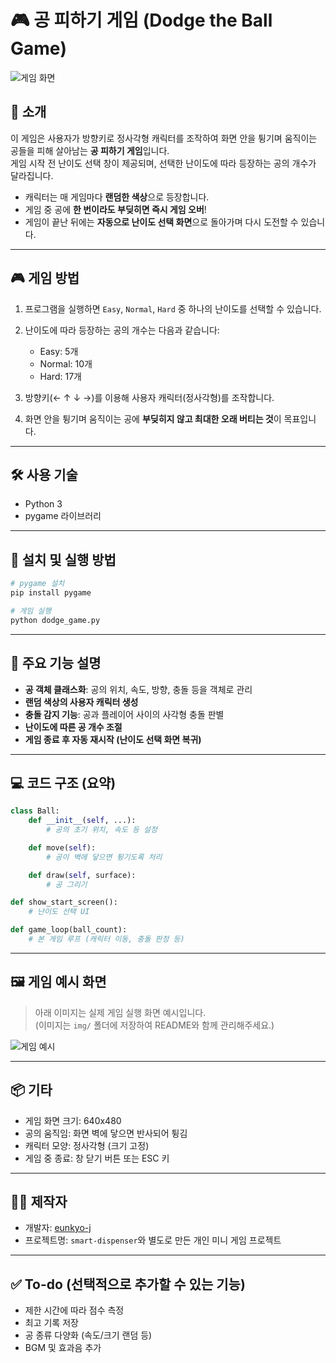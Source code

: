 # 🎮 공 피하기 게임 (Dodge the Ball Game)

![게임 화면](img/dodgeball-game.png) <!-- 여기에 원하는 게임 실행 이미지 경로로 교체해주세요 -->

## 📌 소개

이 게임은 사용자가 방향키로 정사각형 캐릭터를 조작하여 화면 안을 튕기며 움직이는 공들을 피해 살아남는 **공 피하기 게임**입니다.  
게임 시작 전 난이도 선택 창이 제공되며, 선택한 난이도에 따라 등장하는 공의 개수가 달라집니다.  

- 캐릭터는 매 게임마다 **랜덤한 색상**으로 등장합니다.
- 게임 중 공에 **한 번이라도 부딪히면 즉시 게임 오버**!
- 게임이 끝난 뒤에는 **자동으로 난이도 선택 화면**으로 돌아가며 다시 도전할 수 있습니다.

---

## 🎮 게임 방법

1. 프로그램을 실행하면 `Easy`, `Normal`, `Hard` 중 하나의 난이도를 선택할 수 있습니다.
2. 난이도에 따라 등장하는 공의 개수는 다음과 같습니다:

   - Easy: 5개  
   - Normal: 10개  
   - Hard: 17개  

3. 방향키(← ↑ ↓ →)를 이용해 사용자 캐릭터(정사각형)를 조작합니다.
4. 화면 안을 튕기며 움직이는 공에 **부딪히지 않고 최대한 오래 버티는 것**이 목표입니다.

---

## 🛠 사용 기술

- Python 3
- pygame 라이브러리

---

## 📁 설치 및 실행 방법

```bash
# pygame 설치
pip install pygame

# 게임 실행
python dodge_game.py
```

---

## 🧠 주요 기능 설명

- **공 객체 클래스화**: 공의 위치, 속도, 방향, 충돌 등을 객체로 관리
- **랜덤 색상의 사용자 캐릭터 생성**
- **충돌 감지 기능**: 공과 플레이어 사이의 사각형 충돌 판별
- **난이도에 따른 공 개수 조절**
- **게임 종료 후 자동 재시작 (난이도 선택 화면 복귀)**

---

## 💻 코드 구조 (요약)

```python
class Ball:
    def __init__(self, ...):
        # 공의 초기 위치, 속도 등 설정

    def move(self):
        # 공이 벽에 닿으면 튕기도록 처리

    def draw(self, surface):
        # 공 그리기

def show_start_screen():
    # 난이도 선택 UI

def game_loop(ball_count):
    # 본 게임 루프 (캐릭터 이동, 충돌 판정 등)
```

---

## 🖼 게임 예시 화면

> 아래 이미지는 실제 게임 실행 화면 예시입니다.  
> (이미지는 `img/` 폴더에 저장하여 README와 함께 관리해주세요.)

![게임 예시](img/example.png)

---

## 📦 기타

- 게임 화면 크기: 640x480
- 공의 움직임: 화면 벽에 닿으면 반사되어 튕김
- 캐릭터 모양: 정사각형 (크기 고정)
- 게임 중 종료: 창 닫기 버튼 또는 ESC 키

---

## 👩‍💻 제작자

- 개발자: [eunkyo-j](https://github.com/eunkyo-j)
- 프로젝트명: `smart-dispenser`와 별도로 만든 개인 미니 게임 프로젝트

---

## ✅ To-do (선택적으로 추가할 수 있는 기능)

- 제한 시간에 따라 점수 측정
- 최고 기록 저장
- 공 종류 다양화 (속도/크기 랜덤 등)
- BGM 및 효과음 추가
